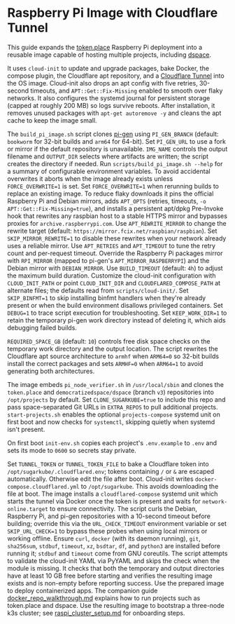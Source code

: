 # Raspberry Pi Image with Cloudflare Tunnel

This guide expands the [token.place](https://github.com/futuroptimist/token.place)
Raspberry Pi deployment into a reusable image capable of hosting multiple projects,
including [dspace](https://github.com/democratizedspace/dspace).

It uses `cloud-init` to update and upgrade packages, bake Docker, the compose
plugin, the Cloudflare apt repository, and a
[Cloudflare Tunnel](https://developers.cloudflare.com/cloudflare-one/connections/connect-apps/)
into the OS image. Cloud-init also drops an apt config with five retries,
30-second timeouts, and `APT::Get::Fix-Missing` enabled to smooth over flaky networks.
It also configures the systemd journal for persistent storage (capped at roughly 200 MB)
so logs survive reboots. After installation, it removes unused packages with
`apt-get autoremove -y` and cleans the apt cache to keep the image small.

The `build_pi_image.sh` script clones [pi-gen](https://github.com/RPi-Distro/pi-gen) using
`PI_GEN_BRANCH` (default: `bookworm` for 32-bit builds and `arm64` for
64-bit). Set `PI_GEN_URL` to use a fork or mirror if the default repository is
unavailable. `IMG_NAME` controls the output filename and `OUTPUT_DIR` selects
where artifacts are written; the script creates the directory if needed. Run
`scripts/build_pi_image.sh --help` for a summary of configurable environment
variables. To avoid accidental overwrites it aborts when the image already
exists unless `FORCE_OVERWRITE=1` is set. Set `FORCE_OVERWRITE=1` when rerunning
builds to replace an existing image. To reduce flaky downloads it pins the
official Raspberry Pi and Debian mirrors, adds `APT_OPTS` (retries, timeouts,
`-o APT::Get::Fix-Missing=true`), and installs a persistent apt/dpkg Pre-Invoke hook
that rewrites any raspbian host to a stable HTTPS mirror and bypasses proxies for
`archive.raspberrypi.com`. Use `APT_REWRITE_MIRROR` to change the rewrite target
(default: `https://mirror.fcix.net/raspbian/raspbian`). Set `SKIP_MIRROR_REWRITE=1`
to disable these rewrites when your network already uses a reliable mirror. Use
`APT_RETRIES` and `APT_TIMEOUT` to tune the retry count and per-request timeout.
Override the Raspberry Pi packages mirror with `RPI_MIRROR` (mapped to pi-gen's
`APT_MIRROR_RASPBERRYPI`) and the Debian mirror with `DEBIAN_MIRROR`. Use
`BUILD_TIMEOUT` (default: `4h`) to adjust the maximum build duration. Customize
the cloud-init configuration with `CLOUD_INIT_PATH` or point `CLOUD_INIT_DIR` and
`CLOUDFLARED_COMPOSE_PATH` at alternate files; the defaults read from
`scripts/cloud-init/`. Set `SKIP_BINFMT=1` to skip installing binfmt handlers when
they're already present or when the build environment disallows privileged
containers. Set `DEBUG=1` to trace script execution for troubleshooting.
Set `KEEP_WORK_DIR=1` to retain the temporary pi-gen work directory instead of
deleting it, which aids debugging failed builds.

`REQUIRED_SPACE_GB` (default: `10`) controls free disk space checks on the
temporary work directory and the output location.
The script rewrites the Cloudflare apt source architecture to `armhf` when
`ARM64=0` so 32-bit builds install the correct packages and sets `ARMHF=0` when
`ARM64=1` to avoid generating both architectures.

The image embeds `pi_node_verifier.sh` in `/usr/local/sbin` and clones the
`token.place` and `democratizedspace/dspace` (branch `v3`) repositories into
`/opt/projects` by default. Set `CLONE_SUGARKUBE=true` to include this repo and
pass space-separated Git URLs in `EXTRA_REPOS` to pull additional projects.
`start-projects.sh` enables the optional `projects-compose` systemd unit on
first boot and now checks for `systemctl`, skipping quietly when systemd isn't
present.

On first boot `init-env.sh` copies each project's `.env.example` to `.env` and
sets its mode to `0600` so secrets stay private.

Set `TUNNEL_TOKEN` or `TUNNEL_TOKEN_FILE` to bake a Cloudflare token into
`/opt/sugarkube/.cloudflared.env`; tokens containing `/` or `&` are escaped
automatically. Otherwise edit the file after boot.
Cloud-init writes `docker-compose.cloudflared.yml` to `/opt/sugarkube`.
This avoids downloading the file at boot.
The image installs a `cloudflared-compose` systemd unit which starts the tunnel via Docker
once the token is present and waits for `network-online.target` to ensure
connectivity. The script curls the Debian, Raspberry Pi, and pi-gen repositories
with a 10-second timeout before building; override this via the
`URL_CHECK_TIMEOUT` environment variable or set `SKIP_URL_CHECK=1` to bypass
these probes when using local mirrors or working offline. Ensure `curl`, `docker`
(with its daemon running), `git`, `sha256sum`, `stdbuf`, `timeout`, `xz`, `bsdtar`, `df`,
and `python3` are installed before running it; `stdbuf` and `timeout` come from GNU coreutils.
The script attempts to validate the cloud-init YAML via PyYAML and skips the check when the
module is missing. It checks that both the temporary and output directories have at least 10 GB free
before starting and verifies the resulting image exists and is non-empty before
reporting success. Use the prepared image to deploy containerized apps. The
companion guide [docker_repo_walkthrough.md](docker_repo_walkthrough.md)
explains how to run projects such as token.place and dspace. Use the resulting
image to bootstrap a three-node k3s cluster; see
[raspi_cluster_setup.md](raspi_cluster_setup.md) for onboarding steps.
